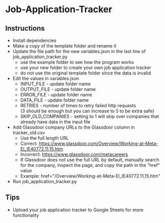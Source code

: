 # Job-Application-Tracker

## Instructions

* Install dependencies
* Make a copy of the template folder and rename it
* Update the file path for the new variables.json in the last line of job_application_tracker.py <br>
  * use the example folder to see how the program works
  * use your new folder to create your own job application tracker
  * do not use the original template folder since the data is invalid
* Edit the values in variables.json
  * INPUT_FILE - update folder name
  * OUTPUT_FILE - update folder name
  * ERROR_FILE - update folder name
  * DATA_FILE - update folder name
  * RETRIES - number of times to retry failed http requests <br>
  (3 should be enough but you can increase to 5 to be extra safe)
  * SKIP_OLD_COMPANIES - setting to 1 will skip over companies that already have data in the input file
* Add Glassdoor company URLs to the Glassdoor column in tracker_old.csv <br>
  * Use the full length URL
  * Correct: https://www.glassdoor.com/Overview/Working-at-Meta-EI_IE40772.11,15.htm
  * Incorrect: https://www.glassdoor.com/metacareers
  * If Glassdoor does not use the full URL by default, manually search for the company, inspect the page, and copy the path in the "href" value
  * Example: href="/Overview/Working-at-Meta-EI_IE40772.11,15.htm"
* Run job_application_tracker.py <br>

## Tips
* Upload your job application tracker to Google Sheets for more functionality